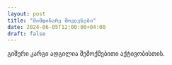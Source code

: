 ```yaml
---
layout: post
title: "მიმდინარე მოვლენები"
date: 2024-06-05T12:00:00+04:00
draft: false
---
```


გიშერი კარგი ადგილია შემოქმებითი აქტივობისთის.
